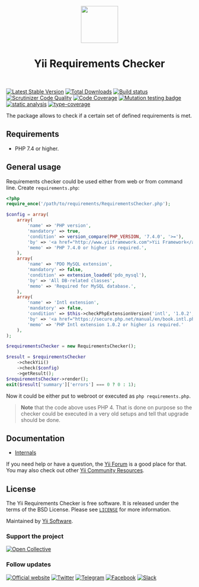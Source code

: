 <p align="center">
    <a href="https://github.com/yiisoft" target="_blank">
        <img src="https://yiisoft.github.io/docs/images/yii_logo.svg" height="100px">
    </a>
    <h1 align="center">Yii Requirements Checker</h1>
    <br>
</p>

[![Latest Stable Version](https://poser.pugx.org/yiisoft/requirements/v/stable.png)](https://packagist.org/packages/yiisoft/requirements)
[![Total Downloads](https://poser.pugx.org/yiisoft/requirements/downloads.png)](https://packagist.org/packages/yiisoft/requirements)
[![Build status](https://github.com/yiisoft/requirements/workflows/build/badge.svg)](https://github.com/yiisoft/requirements/actions?query=workflow%3Abuild)
[![Scrutinizer Code Quality](https://scrutinizer-ci.com/g/yiisoft/requirements/badges/quality-score.png?b=master)](https://scrutinizer-ci.com/g/yiisoft/requirements/?branch=master)
[![Code Coverage](https://scrutinizer-ci.com/g/yiisoft/requirements/badges/coverage.png?b=master)](https://scrutinizer-ci.com/g/yiisoft/requirements/?branch=master)
[![Mutation testing badge](https://img.shields.io/endpoint?style=flat&url=https%3A%2F%2Fbadge-api.stryker-mutator.io%2Fgithub.com%2Fyiisoft%2Frequirements%2Fmaster)](https://dashboard.stryker-mutator.io/reports/github.com/yiisoft/requirements/master)
[![static analysis](https://github.com/yiisoft/requirements/workflows/static%20analysis/badge.svg)](https://github.com/yiisoft/requirements/actions?query=workflow%3A%22static+analysis%22)
[![type-coverage](https://shepherd.dev/github/yiisoft/requirements/coverage.svg)](https://shepherd.dev/github/yiisoft/requirements)

The package allows to check if a certain set of defined requirements is met.

## Requirements

- PHP 7.4 or higher.

## General usage

Requirements checker could be used either from web or from command line. Create `requirements.php`: 

```php
<?php
require_once('/path/to/requirements/RequirementsChecker.php');

$config = array(
    array(
        'name' => 'PHP version',
        'mandatory' => true,
        'condition' => version_compare(PHP_VERSION, '7.4.0', '>='),
        'by' => '<a href="http://www.yiiframework.com">Yii Framework</a>',
        'memo' => 'PHP 7.4.0 or higher is required.',
    ),
    array(
        'name' => 'PDO MySQL extension',
        'mandatory' => false,
        'condition' => extension_loaded('pdo_mysql'),
        'by' => 'All DB-related classes',
        'memo' => 'Required for MySQL database.',
    ),
    array(
        'name' => 'Intl extension',
        'mandatory' => false,
        'condition' => $this->checkPhpExtensionVersion('intl', '1.0.2', '>='),
        'by' => '<a href="https://secure.php.net/manual/en/book.intl.php">Internationalization</a> support',
        'memo' => 'PHP Intl extension 1.0.2 or higher is required.'
    ),    
);

$requirementsChecker = new RequirementsChecker();

$result = $requirementsChecker
    ->checkYii()
    ->check($config)
    ->getResult();
$requirementsChecker->render();
exit($result['summary']['errors'] === 0 ? 0 : 1);
```

Now it could be either put to webroot or executed as `php requirements.php`.

> **Note** that the code above uses PHP 4. That is done on purpose so the checker could be executed in a very old setups and
>tell that upgrade should be done.

## Documentation

- [Internals](docs/internals.md)

If you need help or have a question, the [Yii Forum](https://forum.yiiframework.com/c/yii-3-0/63) is a good place for that.
You may also check out other [Yii Community Resources](https://www.yiiframework.com/community).

## License

The Yii Requirements Checker is free software. It is released under the terms of the BSD License.
Please see [`LICENSE`](./LICENSE.md) for more information.

Maintained by [Yii Software](https://www.yiiframework.com/).

### Support the project

[![Open Collective](https://img.shields.io/badge/Open%20Collective-sponsor-7eadf1?logo=open%20collective&logoColor=7eadf1&labelColor=555555)](https://opencollective.com/yiisoft)

### Follow updates

[![Official website](https://img.shields.io/badge/Powered_by-Yii_Framework-green.svg?style=flat)](https://www.yiiframework.com/)
[![Twitter](https://img.shields.io/badge/twitter-follow-1DA1F2?logo=twitter&logoColor=1DA1F2&labelColor=555555?style=flat)](https://twitter.com/yiiframework)
[![Telegram](https://img.shields.io/badge/telegram-join-1DA1F2?style=flat&logo=telegram)](https://t.me/yii3en)
[![Facebook](https://img.shields.io/badge/facebook-join-1DA1F2?style=flat&logo=facebook&logoColor=ffffff)](https://www.facebook.com/groups/yiitalk)
[![Slack](https://img.shields.io/badge/slack-join-1DA1F2?style=flat&logo=slack)](https://yiiframework.com/go/slack)
